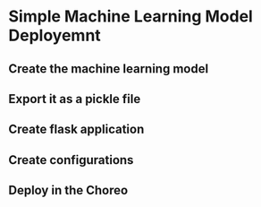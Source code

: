# Simple Machine Learning Model Deployemnt

## Create the machine learning model

## Export it as a pickle file

## Create flask application

## Create configurations

## Deploy in the Choreo